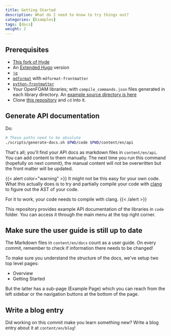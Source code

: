 ```yaml
---
title: Getting Started
description: What do I need to know to try things out?
categories: [Examples]
tags: [docs]
weight: 2
---
```


## Prerequisites

- [This fork of Hyde](https://github.com/FoamScience/hyde)
- An [Extended Hugo](https://github.com/gohugoio/hugo/releases) version
- [`jq`](https://jqlang.github.io/jq/download/)
- [`mdformat`](https://github.com/executablebooks/mdformat) with `mdformat-frontmatter`
- [`python-frontmatter`](https://pypi.org/project/python-frontmatter/)
- Your OpenFOAM libraries; with `compile_commands.json` files generated in each library directory.
  An [example source directory is here](https://github.com/FoamScience/ApiDocsTemplate/tree/main/code)
- Clone [this repository](https://github.com/FoamScience/ApiDocsTemplate) and `cd` into it.

## Generate API documentation

Do:
```bash
# These paths need to be absolute
./scripts/generate-docs.sh $PWD/code $PWD/content/en/api
```
That's all; you'll find  your API docs as markdown files in `content/en/api`.
You can add content to them manually. The next time you run this command (hopefully on next
commit), the manual content will not be overwritten but the front matter will be updated.

{{< alert color="warning" >}}
It might not be this easy for your own code. What this actually does is to try and partially compile your code
with [clang](https://clang.llvm.org/doxygen/group__CINDEX.html) to figure out the AST of your code.

For it to work, your code needs to compile with clang.
{{< /alert >}}

This repository provides example API documentation of the libraries in `code` folder.
You can access it through the main menu at the top right corner.

## Make sure the user guide is still up to date

The Markdown files in `content/en/docs` count as a user guide. On every commit, remember to check
if information there needs to be changed!

To make sure you understand the structure of the docs, we've setup two top level pages:
- Overview
- Getting Started

But the latter has a sub-page (Example Page) which you can reach from the left sidebar
or the navigation buttons at the bottom of the page.

## Write a blog entry

Did working on this commit make you learn something new? Write a blog entry about it at
`content/en/blog`!
